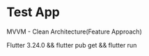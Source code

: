 # Test App  
MVVM - Clean Architecture(Feature Approach)
 
Flutter 3.24.0
&&   flutter pub get 
&&    flutter run 

